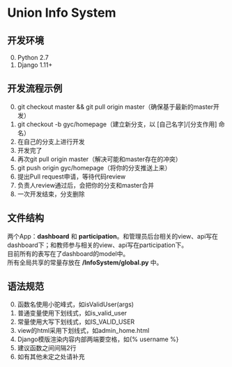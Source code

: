 # Union Info System
## 开发环境
0. Python 2.7  
1. Django 1.11+

## 开发流程示例
0. git checkout master && git pull origin master（确保基于最新的master开发）
2. git checkout -b gyc/homepage（建立新分支，以 [自己名字]/[分支作用] 命名）
2. 在自己的分支上进行开发
3. 开发完了
4. 再次git pull origin master（解决可能和master存在的冲突）
5. git push origin gyc/homepage（将你的分支推送上来）
6. 提出Pull request申请，等待代码review
7. 负责人review通过后，会把你的分支和master合并
8. 一次开发结束，分支删除

## 文件结构
两个App：**dashboard** 和 **participation**。和管理员后台相关的view、api写在dashboard下；和教师参与相关的view、api写在participation下。  
目前所有的表写在了dashboard的model中。  
所有全局共享的常量存放在 **/InfoSystem/global.py** 中。  

## 语法规范
0. 函数名使用小驼峰式，如isValidUser(args)
1. 普通变量使用下划线式，如is_valid_user
2. 常量使用大写下划线式，如IS_VALID_USER
3. view的html采用下划线式，如admin_home.html
4. Django模版渲染内容内部两端要空格，如{% username %}
5. 建议函数之间间隔2行
6. 如有其他未定之处请补充
